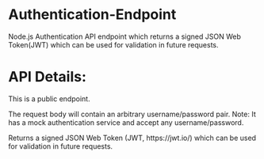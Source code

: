 # Authentication-Endpoint
Node.js Authentication API endpoint which returns a signed JSON Web Token(JWT) which can be used for validation in future requests.

<h1> API Details: </h1>
<list>
  <p> This is a public endpoint. </p>
  <p> The request body will contain an arbitrary username/password pair.
  Note: It has a mock authentication service and accept any
    username/password.</p>
  <p>Returns a signed JSON Web Token (JWT, https://jwt.io/) which can be
    used for validation in future requests.</p>
